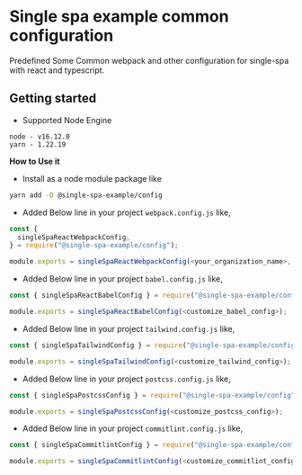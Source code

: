 # Single spa example common configuration

Predefined Some Common webpack and other configuration for single-spa with react and typescript.

## Getting started

- Supported Node Engine

```
node - v16.12.0
yarn - 1.22.19
```

**How to Use it**

- Install as a node module package like

```sh
yarn add -D @single-spa-example/config
```

- Added Below line in your project `webpack.config.js` like,

```js
const {
  singleSpaReactWebpackConfig,
} = require("@single-spa-example/config");

module.exports = singleSpaReactWebpackConfig(<your_organization_name>, <your_project_name>, <customize_webpack_config>);
```

- Added Below line in your project `babel.config.js` like,

```js
const { singleSpaReactBabelConfig } = require("@single-spa-example/config");

module.exports = singleSpaReactBabelConfig(<customize_babel_config>);
```

- Added Below line in your project `tailwind.config.js` like,

```js
const { singleSpaTailwindConfig } = require("@single-spa-example/config");

module.exports = singleSpaTailwindConfig(<customize_tailwind_config>);
```

- Added Below line in your project `postcss.config.js` like,

```js
const { singleSpaPostcssConfig } = require("@single-spa-example/config");

module.exports = singleSpaPostcssConfig(<customize_postcss_config>);
```

- Added Below line in your project `commitlint.config.js` like,

```js
const { singleSpaCommitlintConfig } = require("@single-spa-example/config");

module.exports = singleSpaCommitlintConfig(<customize_commitlint_config>);
```
